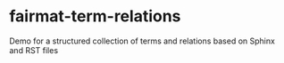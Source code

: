 # fairmat-term-relations
Demo for a structured collection of terms and relations based on Sphinx and RST files
